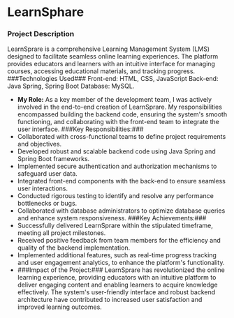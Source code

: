 # LearnSphare
### Project Description
LearnSprare is a comprehensive Learning Management System (LMS) designed to facilitate seamless online learning experiences. The platform provides educators and learners with an intuitive interface for managing courses, accessing educational materials, and tracking progress. 
###Technologies Used###
Front-end: HTML, CSS, JavaScript Back-end: Java Spring, Spring Boot Database: MySQL.
- **My Role:** As a key member of the development team, I was actively involved in the end-to-end creation of LearnSprare. My responsibilities encompassed building the backend code, ensuring the system's smooth functioning, and collaborating with the front-end team to integrate the user interface.
###Key Responsibilities:###
- Collaborated with cross-functional teams to define project requirements and objectives. 
- Developed robust and scalable backend code using Java Spring and Spring Boot frameworks. 
- Implemented secure authentication and authorization mechanisms to safeguard user data. 
- Integrated front-end components with the back-end to ensure seamless user interactions. 
- Conducted rigorous testing to identify and resolve any performance bottlenecks or bugs. 
- Collaborated with database administrators to optimize database queries and enhance system responsiveness.
###Key Achievements:###
- Successfully delivered LearnSprare within the stipulated timeframe, meeting all project milestones.
- Received positive feedback from team members for the efficiency and quality of the backend implementation. 
- Implemented additional features, such as real-time progress tracking and user engagement analytics, to enhance the platform's functionality.
- ###Impact of the Project:### LearnSprare has revolutionized the online learning experience, providing educators with an intuitive platform to deliver engaging content and enabling learners to acquire knowledge effectively. The system's user-friendly interface and robust backend architecture have contributed to increased user satisfaction and improved learning outcomes. 
